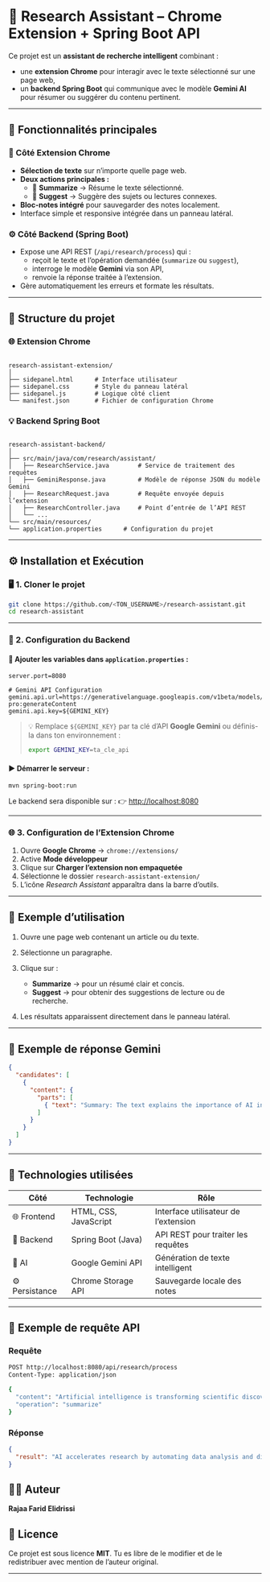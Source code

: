 

# 🧠 Research Assistant – Chrome Extension + Spring Boot API

Ce projet est un **assistant de recherche intelligent** combinant :
- une **extension Chrome** pour interagir avec le texte sélectionné sur une page web,
- un **backend Spring Boot** qui communique avec le modèle **Gemini AI** pour résumer ou suggérer du contenu pertinent.

---

## 🚀 Fonctionnalités principales

### 🧩 Côté Extension Chrome
- **Sélection de texte** sur n’importe quelle page web.
- **Deux actions principales :**
  - 🔹 **Summarize** → Résume le texte sélectionné.
  - 🔹 **Suggest** → Suggère des sujets ou lectures connexes.
- **Bloc-notes intégré** pour sauvegarder des notes localement.
- Interface simple et responsive intégrée dans un panneau latéral.

### ⚙️ Côté Backend (Spring Boot)
- Expose une API REST (`/api/research/process`) qui :
  - reçoit le texte et l’opération demandée (`summarize` ou `suggest`),
  - interroge le modèle **Gemini** via son API,
  - renvoie la réponse traitée à l’extension.
- Gère automatiquement les erreurs et formate les résultats.

---

## 🧱 Structure du projet

### 🌐 Extension Chrome
```

research-assistant-extension/
│
├── sidepanel.html      # Interface utilisateur
├── sidepanel.css       # Style du panneau latéral
├── sidepanel.js        # Logique côté client
└── manifest.json       # Fichier de configuration Chrome

```

### 💡 Backend Spring Boot
```

research-assistant-backend/
│
├── src/main/java/com/research/assistant/
│   ├── ResearchService.java        # Service de traitement des requêtes
│   ├── GeminiResponse.java         # Modèle de réponse JSON du modèle Gemini
│   ├── ResearchRequest.java        # Requête envoyée depuis l’extension
│   ├── ResearchController.java     # Point d’entrée de l’API REST
│   └── ...
└── src/main/resources/
└── application.properties      # Configuration du projet

````

---

## ⚙️ Installation et Exécution

### 🖥️ 1. Cloner le projet
```bash
git clone https://github.com/<TON_USERNAME>/research-assistant.git
cd research-assistant
````

---

### 🧠 2. Configuration du Backend

#### 🔑 Ajouter les variables dans `application.properties` :

```properties
server.port=8080

# Gemini API Configuration
gemini.api.url=https://generativelanguage.googleapis.com/v1beta/models/gemini-pro:generateContent
gemini.api.key=${GEMINI_KEY}
```

> 💡 Remplace `${GEMINI_KEY}` par ta clé d’API **Google Gemini** ou définis-la dans ton environnement :
>
> ```bash
> export GEMINI_KEY=ta_cle_api
> ```

#### ▶️ Démarrer le serveur :

```bash
mvn spring-boot:run
```

Le backend sera disponible sur :
👉 [http://localhost:8080](http://localhost:8080)

---

### 🌐 3. Configuration de l’Extension Chrome

1. Ouvre **Google Chrome** → `chrome://extensions/`
2. Active **Mode développeur**
3. Clique sur **Charger l’extension non empaquetée**
4. Sélectionne le dossier `research-assistant-extension/`
5. L’icône *Research Assistant* apparaîtra dans la barre d’outils.

---

## 🧩 Exemple d’utilisation

1. Ouvre une page web contenant un article ou du texte.
2. Sélectionne un paragraphe.
3. Clique sur :

   * **Summarize** → pour un résumé clair et concis.
   * **Suggest** → pour obtenir des suggestions de lecture ou de recherche.
4. Les résultats apparaissent directement dans le panneau latéral.

---

## 🧠 Exemple de réponse Gemini

```json
{
  "candidates": [
    {
      "content": {
        "parts": [
          { "text": "Summary: The text explains the importance of AI in modern research..." }
        ]
      }
    }
  ]
}
```

---

## 🧩 Technologies utilisées

| Côté           | Technologie           | Rôle                                 |
| -------------- | --------------------- | ------------------------------------ |
| 🌐 Frontend    | HTML, CSS, JavaScript | Interface utilisateur de l’extension |
| 🔧 Backend     | Spring Boot (Java)    | API REST pour traiter les requêtes   |
| 🤖 AI          | Google Gemini API     | Génération de texte intelligent      |
| ⚙️ Persistance | Chrome Storage API    | Sauvegarde locale des notes          |

---

## 🧪 Exemple de requête API

### Requête

```bash
POST http://localhost:8080/api/research/process
Content-Type: application/json

{
  "content": "Artificial intelligence is transforming scientific discovery.",
  "operation": "summarize"
}
```

### Réponse

```json
{
  "result": "AI accelerates research by automating data analysis and discovering patterns."
}
```


## 👩‍💻 Auteur

**Rajaa Farid Elidrissi**

## 🪪 Licence

Ce projet est sous licence **MIT**.
Tu es libre de le modifier et de le redistribuer avec mention de l’auteur original.

---

